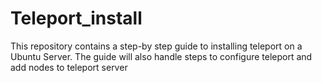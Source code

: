 # Teleport_install
This repository contains a step-by step guide to installing teleport on a Ubuntu Server. The guide will also handle steps to configure teleport and add nodes to teleport server
